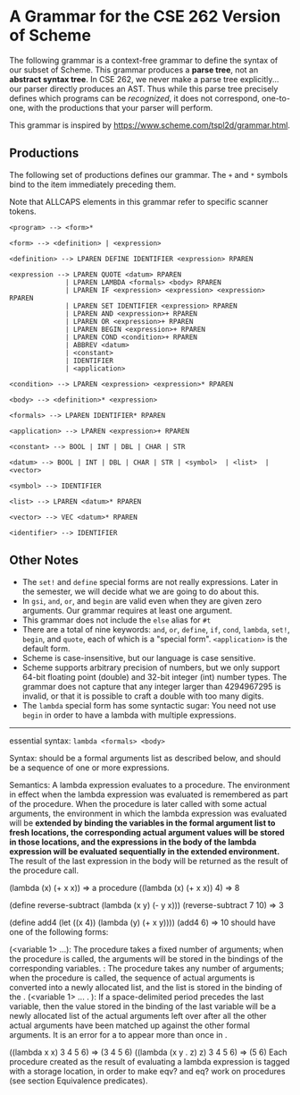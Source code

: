 # A Grammar for the CSE 262 Version of Scheme

The following grammar is a context-free grammar to define the syntax of our
subset of Scheme.  This grammar produces a **parse tree**, not an **abstract
syntax tree**.  In CSE 262, we never make a parse tree explicitly... our parser
directly produces an AST.  Thus while this parse tree precisely defines which
programs can be *recognized*, it does not correspond, one-to-one, with the
productions that your parser will perform.

This grammar is inspired by <https://www.scheme.com/tspl2d/grammar.html>.

## Productions

The following set of productions defines our grammar.  The `+` and `*` symbols
bind to the item immediately preceding them.

Note that ALLCAPS elements in this grammar refer to specific scanner tokens.

```bnf
<program> --> <form>*

<form> --> <definition> | <expression>

<definition> --> LPAREN DEFINE IDENTIFIER <expression> RPAREN

<expression --> LPAREN QUOTE <datum> RPAREN
              | LPAREN LAMBDA <formals> <body> RPAREN
              | LPAREN IF <expression> <expression> <expression> RPAREN
              | LPAREN SET IDENTIFIER <expression> RPAREN
              | LPAREN AND <expression>+ RPAREN
              | LPAREN OR <expression>+ RPAREN
              | LPAREN BEGIN <expression>+ RPAREN
              | LPAREN COND <condition>+ RPAREN
              | ABBREV <datum>
              | <constant>
              | IDENTIFIER
              | <application>

<condition> --> LPAREN <expression> <expression>* RPAREN

<body> --> <definition>* <expression>

<formals> --> LPAREN IDENTIFIER* RPAREN

<application> --> LPAREN <expression>+ RPAREN

<constant> --> BOOL | INT | DBL | CHAR | STR

<datum> --> BOOL | INT | DBL | CHAR | STR | <symbol>  | <list>  | <vector>

<symbol> --> IDENTIFIER

<list> --> LPAREN <datum>* RPAREN

<vector> --> VEC <datum>* RPAREN

<identifier> --> IDENTIFIER
```

## Other Notes

* The `set!` and `define` special forms are not really expressions.  Later in
  the semester, we will decide what we are going to do about this.
* In `gsi`, `and`, `or`, and `begin` are valid even when they are given zero
  arguments.  Our grammar requires at least one argument.
* This grammar does not include the `else` alias for `#t`
* There are a total of nine keywords: `and`, `or`, `define`, `if`, `cond`,
  `lambda`, `set!`, `begin`, and `quote`, each of which is a "special form".
  `<application>` is the default form.
* Scheme is case-insensitive, but our language is case sensitive.
* Scheme supports arbitrary precision of numbers, but we only support 64-bit
  floating point (double) and 32-bit integer (int) number types.  The grammar
  does not capture that any integer larger than 4294967295 is invalid, or that
  it is possible to craft a double with too many digits.
* The `lambda` special form has some syntactic sugar: You need not use `begin`
  in order to have a lambda with multiple expressions.

---

essential syntax: `lambda <formals> <body>`

Syntax: <Formals> should be a formal arguments list as described below, and <body> should be a sequence of one or more expressions.

Semantics: A lambda expression evaluates to a procedure. The environment in effect when the lambda expression was evaluated is remembered as part of the procedure. When the procedure is later called with some actual arguments, the environment in which the lambda expression was evaluated will be **extended by binding the variables in the formal argument list to fresh locations, the corresponding actual argument values will be stored in those locations, and the expressions in the body of the lambda expression will be evaluated sequentially in the extended environment.** The result of the last expression in the body will be returned as the result of the procedure call.

(lambda (x) (+ x x))        =>  a procedure
((lambda (x) (+ x x)) 4)    =>  8

(define reverse-subtract
  (lambda (x y) (- y x)))
(reverse-subtract 7 10)     =>  3

(define add4
  (let ((x 4))
    (lambda (y) (+ x y))))
(add4 6)                    =>  10
<Formals> should have one of the following forms:

(<variable 1> ...): The procedure takes a fixed number of arguments; when the procedure is called, the arguments will be stored in the bindings of the corresponding variables.
<variable>: The procedure takes any number of arguments; when the procedure is called, the sequence of actual arguments is converted into a newly allocated list, and the list is stored in the binding of the <variable>.
(<variable 1> ... <variable n-1> . <variable n>): If a space-delimited period precedes the last variable, then the value stored in the binding of the last variable will be a newly allocated list of the actual arguments left over after all the other actual arguments have been matched up against the other formal arguments.
It is an error for a <variable> to appear more than once in <formals>.

((lambda x x) 3 4 5 6)      =>  (3 4 5 6)
((lambda (x y . z) z)
 3 4 5 6)                   =>  (5 6)
Each procedure created as the result of evaluating a lambda expression is tagged with a storage location, in order to make eqv? and eq? work on procedures (see section Equivalence predicates).

